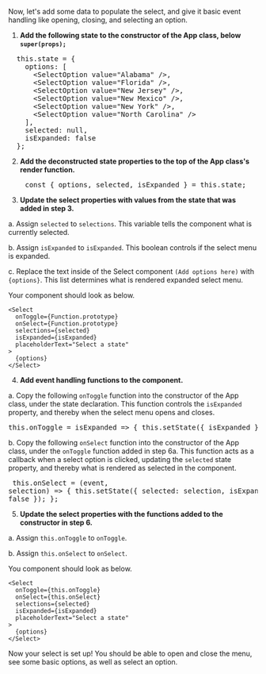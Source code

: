Now, let's add some data to populate the select, and give it basic event handling like opening, closing, and selecting an option.

1) **Add the following state to the constructor of the App class, below `super(props);`**

<pre class="file" data-target="clipboard">
  this.state = {
    options: [
      &lt;SelectOption value="Alabama" /&gt;,
      &lt;SelectOption value="Florida" /&gt;,
      &lt;SelectOption value="New Jersey" /&gt;,
      &lt;SelectOption value="New Mexico" /&gt;,
      &lt;SelectOption value="New York" /&gt;,
      &lt;SelectOption value="North Carolina" /&gt;
    ],
    selected: null,
    isExpanded: false
  };
</pre>

2) **Add the deconstructed state properties to the top of the App class's render function.** 

<pre class="file" data-target="clipboard">
    const { options, selected, isExpanded } = this.state;
</pre>

3) **Update the select properties with values from the state that was added in step 3.** 

a. Assign `selected` to `selections`. This variable tells the component what is currently selected.

b. Assign `isExpanded` to `isExpanded`. This boolean controls if the select menu is expanded.

c. Replace the text inside of the Select component `(Add options here)` with `{options}`. This list determines what is rendered expanded select menu.

Your component should look as below.
```
<Select 
  onToggle={Function.prototype} 
  onSelect={Function.prototype} 
  selections={selected} 
  isExpanded={isExpanded} 
  placeholderText="Select a state"
>
  {options}
</Select>
```

4) **Add event handling functions to the component.**

  a. Copy the following `onToggle` function into the constructor of the App class, under the state declaration. This function controls the `isExpanded` property, and thereby when the select menu opens and closes.
    <pre class="file" data-target="clipboard">
      this.onToggle = isExpanded => {
        this.setState({
          isExpanded
        });
      };
    </pre>

  b. Copy the following `onSelect` function into the constructor of the App class, under the `onToggle` function added in step 6a. This function acts as a callback when a select option is clicked, updating the `selected` state property, and thereby what is rendered as selected in the component.
    <pre class="file" data-target="clipboard">
      this.onSelect = (event, selection) => {
        this.setState({
          selected: selection,
          isExpanded: false
        });
      };
    </pre>

5) **Update the select properties with the functions added to the constructor in step 6.**

a. Assign `this.onToggle` to `onToggle`.

b. Assign `this.onSelect` to `onSelect`.

You component should look as below.
```
<Select 
  onToggle={this.onToggle} 
  onSelect={this.onSelect} 
  selections={selected} 
  isExpanded={isExpanded} 
  placeholderText="Select a state"
>
  {options}
</Select>
```

Now your select is set up! You should be able to open and close the menu, see some basic options, as well as select an option.
